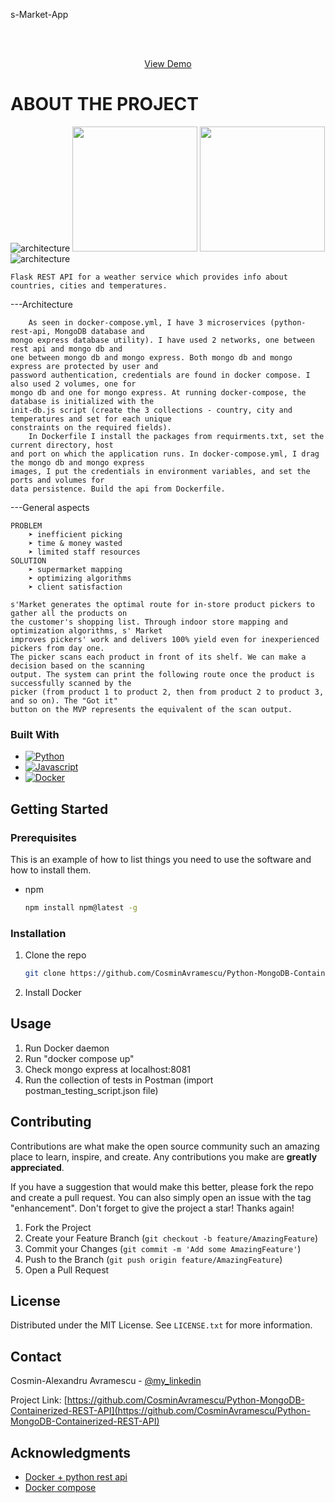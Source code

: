 s-Market-App

<!-- PROJECT LOGO -->
<br />
<div align="center">
  <p align="center">
    <br />
    <a href="https://drive.google.com/file/d/1dQuJc2GO4kuoOboq9Vo5e3zpe2m1m4eb/view">View Demo</a>
  </p>
</div>

<!-- ABOUT THE PROJECT -->
# ABOUT THE PROJECT
![architecture](https://i.imgur.com/Qs8rcZl.png)
<img src="https://i.imgur.com/OBebCko.png" width="200" height="200" />
<img src="https://i.imgur.com/4bNWN60.png" width="200" height="200" />
![architecture](https://i.imgur.com/zApUehw.png)

	Flask REST API for a weather service which provides info about countries, cities and temperatures.

---Architecture

	    As seen in docker-compose.yml, I have 3 microservices (python-rest-api, MongoDB database and
    mongo express database utility). I have used 2 networks, one between rest api and mongo db and 
    one between mongo db and mongo express. Both mongo db and mongo express are protected by user and 
    password authentication, credentials are found in docker compose. I also used 2 volumes, one for 
    mongo db and one for mongo express. At running docker-compose, the database is initialized with the
    init-db.js script (create the 3 collections - country, city and temperatures and set for each unique
    constraints on the required fields). 
	    In Dockerfile I install the packages from requirments.txt, set the current directory, host
    and port on which the application runs. In docker-compose.yml, I drag the mongo db and mongo express
    images, I put the credentials in environment variables, and set the ports and volumes for
    data persistence. Build the api from Dockerfile.

---General aspects

	PROBLEM
	    ➤ inefficient picking
	    ➤ time & money wasted
	    ➤ limited staff resources
	SOLUTION
	    ➤ supermarket mapping
	    ➤ optimizing algorithms
	    ➤ client satisfaction

	s'Market generates the optimal route for in-store product pickers to gather all the products on 
    the customer's shopping list. Through indoor store mapping and optimization algorithms, s' Market 
    improves pickers' work and delivers 100% yield even for inexperienced pickers from day one.
	The picker scans each product in front of its shelf. We can make a decision based on the scanning 
    output. The system can print the following route once the product is successfully scanned by the 
    picker (from product 1 to product 2, then from product 2 to product 3, and so on). The "Got it" 
    button on the MVP represents the equivalent of the scan output.


### Built With
* [![Python][Python]][Python-url]
* [![Javascript][Javascript]][Javascript-url]
* [![Docker][Docker]][Docker-url]


<!-- GETTING STARTED -->
## Getting Started

### Prerequisites

This is an example of how to list things you need to use the software and how to install them.
* npm
  ```sh
  npm install npm@latest -g
  ```

### Installation

1. Clone the repo
   ```sh
   git clone https://github.com/CosminAvramescu/Python-MongoDB-Containerized-REST-API.git
   ```
2. Install Docker


<!-- USAGE EXAMPLES -->
## Usage

1. Run Docker daemon
2. Run "docker compose up"
3. Check mongo express at localhost:8081
4. Run the collection of tests in Postman (import postman_testing_script.json file)


<!-- CONTRIBUTING -->
## Contributing

Contributions are what make the open source community such an amazing place to learn, inspire, and create. Any contributions you make are **greatly appreciated**.

If you have a suggestion that would make this better, please fork the repo and create a pull request. You can also simply open an issue with the tag "enhancement".
Don't forget to give the project a star! Thanks again!

1. Fork the Project
2. Create your Feature Branch (`git checkout -b feature/AmazingFeature`)
3. Commit your Changes (`git commit -m 'Add some AmazingFeature'`)
4. Push to the Branch (`git push origin feature/AmazingFeature`)
5. Open a Pull Request


<!-- LICENSE -->
## License

Distributed under the MIT License. See `LICENSE.txt` for more information.



<!-- CONTACT -->
## Contact

Cosmin-Alexandru Avramescu - [@my_linkedin](https://www.linkedin.com/in/cosmin-avramescu/)

Project Link: [https://github.com/CosminAvramescu/Python-MongoDB-Containerized-REST-API](https://github.com/CosminAvramescu/Python-MongoDB-Containerized-REST-API)


<!-- ACKNOWLEDGMENTS -->
## Acknowledgments

* [Docker + python rest api](https://dev.to/francescoxx/python-fullstack-rest-api-app-with-docker-1101)
* [Docker compose](https://docs.docker.com/compose/)



<!-- MARKDOWN LINKS & IMAGES -->
<!-- https://www.markdownguide.org/basic-syntax/#reference-style-links -->
[license-shield]: https://img.shields.io/github/license/othneildrew/Best-README-Template.svg?style=for-the-badge
[license-url]: https://github.com/othneildrew/Best-README-Template/blob/master/LICENSE.txt
[linkedin-shield]: https://img.shields.io/badge/-LinkedIn-black.svg?style=for-the-badge&logo=linkedin&colorB=555
[linkedin-url]: https://linkedin.com/in/othneildrew
[product-screenshot]: images/screenshot.png
[Python]: https://img.shields.io/badge/python-3670A0?style=for-the-badge&logo=python&logoColor=ffdd54
[Python-url]: https://docs.python.org/3.10/
[Javascript]: https://img.shields.io/badge/javascript-%23323330.svg?style=for-the-badge&logo=javascript&logoColor=%23F7DF1E
[Javascript-url]: https://devdocs.io/javascript/
[Docker]: https://img.shields.io/badge/docker-%230db7ed.svg?style=for-the-badge&logo=docker&logoColor=white
[Docker-url]: https://docs.docker.com/